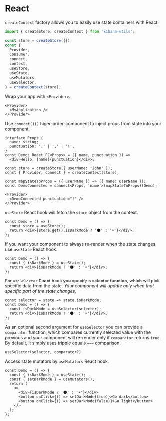# React

`createContext` factory allows you to easily use state containers with React.

```ts
import { createStore, createContext } from 'kibana-utils';

const store = createStore({});
const {
  Provider,
  Consumer,
  connect,
  context,
  useStore,
  useState,
  useMutators,
  useSelector,
} = createContext(store);
```

Wrap your app with `<Provider>`.

```tsx
<Provider>
  <MyApplication />
</Provider>
```

Use `connect()()` higer-order-component to inject props from state into your component.

```tsx
interface Props {
  name: string;
  punctuation: '.' | ',' | '!',
}
const Demo: React.FC<Props> = ({ name, punctuation }) =>
  <div>Hello, {name}{punctuation}</div>;

const store = createStore({ userName: 'John' });
const { Provider, connect } = createContext(store);

const mapStateToProps = ({ userName }) => ({ name: userName });
const DemoConnected = connect<Props, 'name'>(mapStateToProps)(Demo);

<Provider>
  <DemoConnected punctuation="!" />
</Provider>
```

`useStore` React hook will fetch the `store` object from the context.

```tsx
const Demo = () => {
  const store = useStore();
  return <div>{store.get().isDarkMode ? '🌑' : '☀️'}</div>;
};
```

If you want your component to always re-render when the state changes use `useState` React hook.

```tsx
const Demo = () => {
  const { isDarkMode } = useState();
  return <div>{isDarkMode ? '🌑' : '☀️'}</div>;
};
```

For `useSelector` React hook you specify a selector function, which will pick specific
data from the state. *Your component will update only when that specific part of the state changes.*

```tsx
const selector = state => state.isDarkMode;
const Demo = () => {
  const isDarkMode = useSelector(selector);
  return <div>{isDarkMode ? '🌑' : '☀️'}</div>;
};
```

As an optional second argument for `useSelector` you can provide a `comparator` function, which
compares currently selected value with the previous and your component will re-render only if
`comparator` returns `true`. By default, it simply uses tripple equals `===` comparison.

```
useSelector(selector, comparator?)
```

Access state mutators by `useMutators` React hook.

```tsx
const Demo = () => {
  const { isDarkMode } = useState();
  const { setDarkMode } = useMutators();
  return (
    <>
      <div>{isDarkMode ? '🌑' : '☀️'}</div>
      <button onClick={() => setDarkMode(true)}>Go dark</button>
      <button onClick={() => setDarkMode(false)}>Go light</button>
    </>
  );
};
```
